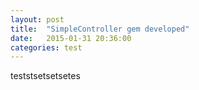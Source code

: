 ```yaml
---
layout: post
title:  "SimpleController gem developed"
date:   2015-01-31 20:36:00
categories: test
---
```


teststsetsetsetes